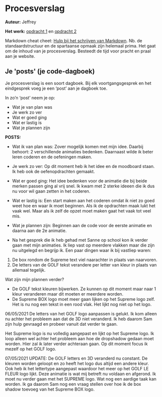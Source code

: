 # Procesverslag
**Auteur:** Jeffrey

**Het werk:** [opdracht 1](opdracht1/index.html) en [opdracht 2](opdracht2/index.html)


Markdown cheat cheet: [Hulp bij het schrijven van Markdown](https://github.com/adam-p/markdown-here/wiki/Markdown-Cheatsheet). Nb. de standaardstructuur en de spartaanse opmaak zijn helemaal prima. Het gaat om de inhoud van je procesverslag. Besteedt de tijd voor pracht en praal aan je website.


## Je 'posts' (je code-dagboek)

Je procesverslag is een soort dagboek.
Bij elk voortgangsgesprek en het eindgesprek voeg je een ‘post’ aan je dagboek toe.

In zo’n ‘post’ neem je op:
- Wat je van plan was
- Je werk zo ver
- Wat er goed ging
- Wat er lastig is
- Wat je plannen zijn

**POSTS:**
- Wat ik van plan was:
Zover mogelijk komen met mijn idee. Daarbij behoort: 2 verschillende animaties bedenken. Daarnaast wilde ik beter leren coderen en de oefeningen maken.
- Je werk zo ver:
Op dit moment heb ik het idee en de moodboard staan. Ik heb ook de oefenopdrachten gemaakt. 
- Wat er goed ging:
Het idee bedenken voor de animatie die bij beide merken passen ging al vrij snel. Ik kwam met 2 sterke ideeen die ik dus nu voor wil gaan zetten in het coderen.
- Wat er lastig is:
Een start maken aan het coderen omdat ik niet zo goed weet hoe en waar ik moet beginnen. Als ik de opdrachten maak lukt het vaak wel. Maar als ik zelf de opzet moet maken gaat het vaak tot veel mis.
- Wat je plannen zijn:
Beginnen aan de code voor de eerste animatie en daarna aan de 2e animatie.





- Na het gesprek die ik heb gehad met Sanne op school kon ik verder gaan met mijn animaties. Ik liep vast op meerdere vlakken maar die zijn nu uitgelegd en begrijp ik.
Een paar dingen waar ik bij vastliep waren:
1. De box rondom de Supreme text viel naarachter in plaats van naarvoren.
2. De letters van de GOLF tekst verandere per letter van kleur in plaats van allemaal tegelijk.

Wat zijn mijn plannen verder?
- De GOLF tekst kleuren bijwerken. Ze kunnen op dit moment maar naar 1 kleur veranderen maar dit moeten er meerdere worden.
- De Supreme BOX logo moet meer gaan lijken op het Supreme logo zelf. Het is nu nog een tekst in een rood vlak. Het lijkt nog niet op het logo.



06/05/2021
De letters van het GOLF logo aanpassen is gelukt. Ik kom alleen nu achter het probleem aan dat de 3D niet veranderd. Ik heb daarom Sam zijn hulp gevraagd en probeer vanuit dat verder te gaan. 

Het Supreme logo is nu volledig aangepast en lijkt op het Supreme logo. Ik loop alleen wel achter het probleem aan hoe de dropshadow gedaan moet worden. 
Hier zal ik later verder achteraan gaan. Op dit moment focus ik mezelf op het GOLF logo.


07/05/2021 UPDATE:
De GOLF letters en 3D veranderd nu constant. De kleuren worden geloopt en zo heeft het logo dus altijd een andere kleur. Ook heb ik het lettertype aangepast waardoor het meer op het GOLF LE FLEUR logo lijkt. Deze animatie is wat mij betreft nu voldaan en afgerond. Ik moet nu verder gaan met het SUPREME logo. Wat nog een aardige taak kan worden. Ik ga daarom Sam nog een vraag stellen over hoe ik de box shadow toevoeg van het Supreme BOX logo.
